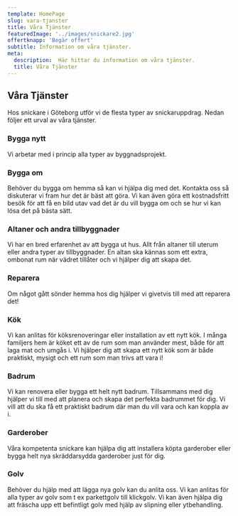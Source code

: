 ```yaml
---
template: HomePage
slug: vara-tjanster
title: Våra Tjänster
featuredImage: '../images/snickare2.jpg'
offertknapp: 'Begär offert'
subtitle: Information om våra tjänster.
meta:
  description:  Här hittar du information om våra tjänster.
  title: Våra Tjänster
---
```


## Våra Tjänster

Hos snickare i Göteborg utför vi de flesta typer av snickaruppdrag. Nedan följer ett urval av våra tjänster.

### Bygga nytt

Vi arbetar med i princip alla typer av byggnadsprojekt.

### Bygga om

Behöver du bygga om hemma så kan vi hjälpa dig med det. Kontakta oss så diskuterar vi fram hur det är bäst att göra. Vi kan även göra ett kostnadsfritt besök för att få en bild utav vad det är du vill bygga om och se hur vi kan lösa det på bästa sätt. 

### Altaner och andra tillbyggnader 

Vi har en bred erfarenhet av att bygga ut hus. Allt från altaner till uterum eller andra typer av tillbyggnader. En altan ska kännas som ett extra, ombonat rum när vädret tillåter och vi hjälper dig att skapa det. 

### Reparera

Om något gått sönder hemma hos dig hjälper vi givetvis till med att reparera det! 

### Kök

Vi kan anlitas för köksrenoveringar eller installation av ett nytt kök. I många familjers hem är köket ett av de rum som man använder mest, både för att laga mat och umgås i. Vi hjälper dig att skapa ett nytt kök som är både praktiskt, mysigt och ett rum som man trivs att vara i! 

### Badrum

Vi kan renovera eller bygga ett helt nytt badrum. Tillsammans med dig hjälper vi till med att planera och skapa det perfekta badrummet för dig. Vi vill att du ska få ett praktiskt badrum där man du vill vara och kan koppla av i. 

### Garderober

Våra kompetenta snickare kan hjälpa dig att installera köpta garderober eller bygga helt nya skräddarsydda garderober just för dig.

### Golv

Behöver du hjälp med att lägga nya golv kan du anlita oss. Vi kan anlitas för alla typer av golv som t ex parkettgolv till klickgolv. Vi kan även hjälpa dig att fräscha upp ett befintligt golv med hjälp av slipning eller ytbehandling. 

